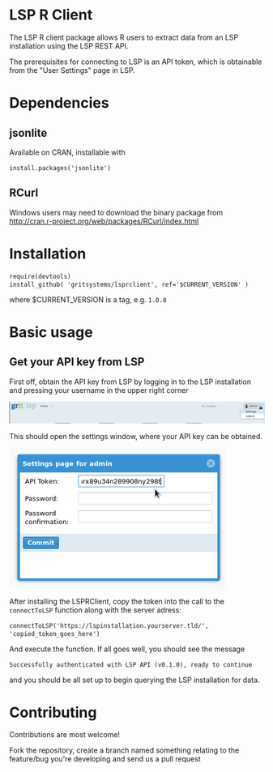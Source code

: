 # LSP R Client

The LSP R client package allows R users to extract data from an LSP installation using the LSP REST API.

The prerequisites for connecting to LSP is an API token, which is obtainable from the "User Settings" page in LSP.


# Dependencies

## jsonlite

Available on CRAN, installable with

    install.packages('jsonlite')

## RCurl
Windows users may need to download the binary package from http://cran.r-project.org/web/packages/RCurl/index.html

# Installation

    require(devtools)
    install_github( 'gritsystems/lsprclient', ref='$CURRENT_VERSION' )

where $CURRENT_VERSION is a tag, e.g. `1.0.0`

# Basic usage

## Get your API key from LSP

First off, obtain the API key from LSP by logging in to the LSP installation and pressing your username in the upper right corner


![clicking settings](lsp_settings.png)

This should open the settings window, where your API key can be obtained.

![settings dialog](lsp_api_token.png)

After installing the LSPRClient, copy the token into the call to the `connectToLSP` function along with the server adress:

```{r}
connectToLSP('https://lspinstallation.yourserver.tld/', 'copied_token_goes_here')
```

And execute the function. If all goes well, you should see the message

```{txt}
Successfully authenticated with LSP API (v0.1.0), ready to continue
```

and you should be all set up to begin querying the LSP installation for data.


# Contributing

Contributions are most welcome!

Fork the repository, create a branch named something relating to the feature/bug you're developing and send us a pull request



